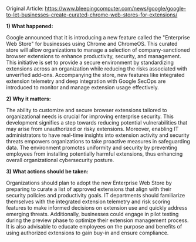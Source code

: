 Original Article: https://www.bleepingcomputer.com/news/google/google-to-let-businesses-create-curated-chrome-web-stores-for-extensions/

**1) What happened:**

Google announced that it is introducing a new feature called the "Enterprise Web Store" for businesses using Chrome and ChromeOS. This curated store will allow organizations to manage a selection of company-sanctioned browser extensions to enhance productivity, security, and management. This initiative is set to provide a secure environment by standardizing extensions across an organization while reducing the risks associated with unverified add-ons. Accompanying the store, new features like integrated extension telemetry and deep integration with Google SecOps are introduced to monitor and manage extension usage effectively.

**2) Why it matters:**

The ability to customize and secure browser extensions tailored to organizational needs is crucial for improving enterprise security. This development signifies a step towards reducing potential vulnerabilities that may arise from unauthorized or risky extensions. Moreover, enabling IT administrators to have real-time insights into extension activity and security threats empowers organizations to take proactive measures in safeguarding data. The environment promotes uniformity and security by preventing employees from installing potentially harmful extensions, thus enhancing overall organizational cybersecurity posture.

**3) What actions should be taken:**

Organizations should plan to adopt the new Enterprise Web Store by preparing to curate a list of approved extensions that align with their security policies and productivity goals. IT departments should familiarize themselves with the integrated extension telemetry and risk scoring features to make informed decisions on extension use and quickly address emerging threats. Additionally, businesses could engage in pilot testing during the preview phase to optimize their extension management process. It is also advisable to educate employees on the purpose and benefits of using authorized extensions to gain buy-in and ensure compliance.